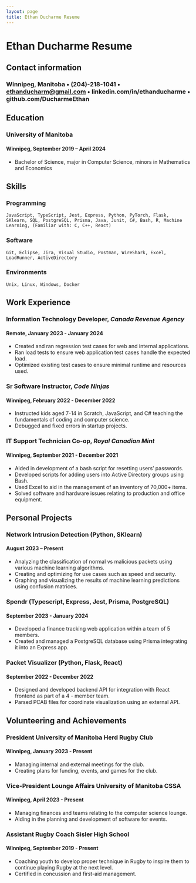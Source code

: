 ```yaml
---
layout: page
title: Ethan Ducharme Resume
---
```


# Ethan Ducharme Resume

## Contact information

### Winnipeg, Manitoba • (204)-218-1041 • <ethanducharm@gmail.com> • linkedin.com/in/ethanducharme • github.com/DucharmeEthan

## Education

### University of Manitoba

#### Winnipeg, September 2019 – April 2024

- Bachelor of Science, major in Computer Science, minors in Mathematics and Economics

## Skills

### Programming

```
JavaScript, TypeScript, Jest, Express, Python, PyTorch, Flask, SKlearn, SQL, PostgreSQL, Prisma, Java, Junit, C#, Bash, R, Machine Learning, (Familiar with: C, C++, React)
```

### Software

```
Git, Eclipse, Jira, Visual Studio, Postman, WireShark, Excel,
LoadRunner, ActiveDirectory
```

### Environments

```
Unix, Linux, Windows, Docker
```

## Work Experience

### **Information Technology Developer**, _Canada Revenue Agency_

#### Remote, January 2023 - January 2024

- Created and ran regression test cases for web and internal applications.
- Ran load tests to ensure web application test cases handle the expected load.
- Optimized existing test cases to ensure minimal runtime and resources used.

### **Sr Software Instructor**, _Code Ninjas_

#### Winnipeg, February 2022 - December 2022

- Instructed kids aged 7-14 in Scratch, JavaScript, and C# teaching the fundamentals of coding and computer science.
- Debugged and fixed errors in startup projects.

### **IT Support Technician Co-op**, _Royal Canadian Mint_

#### Winnipeg, September 2021 - December 2021

- Aided in development of a bash script for resetting users’ passwords.
- Developed scripts for adding users into Active Directory groups using Bash.
- Used Excel to aid in the management of an inventory of 70,000+ items.
- Solved software and hardware issues relating to production and office equipment.

## Personal Projects

### **Network Intrusion Detection** (Python, SKlearn)

#### August 2023 – Present

- Analyzing the classification of normal vs malicious packets using various machine learning algorithms.
- Creating and optimizing for use cases such as speed and security.
- Graphing and visualizing the results of machine learning predictions using confusion matrices.

### **Spendr** (Typescript, Express, Jest, Prisma, PostgreSQL)

#### September 2023 - January 2024

- Developed a finance tracking web application within a team of 5 members.
- Created and managed a PostgreSQL database using Prisma integrating it into an Express app.

### **Packet Visualizer** (Python, Flask, React)

#### September 2022 - December 2022

- Designed and developed backend API for integration with React frontend as part of a 4 - member team.
- Parsed PCAB files for coordinate visualization using an external API.

## Volunteering and Achievements

### President University of Manitoba Herd Rugby Club

#### Winnipeg, January 2023 - Present

- Managing internal and external meetings for the club.
- Creating plans for funding, events, and games for the club.

### Vice-President Lounge Affairs University of Manitoba CSSA

#### Winnipeg, April 2023 - Present

- Managing finances and teams relating to the computer science lounge.
- Aiding in the planning and development of software for events.

### Assistant Rugby Coach Sisler High School

#### Winnipeg, September 2019 - Present

- Coaching youth to develop proper technique in Rugby to inspire them to continue playing Rugby at the next level.
- Certified in concussion and first-aid management.
